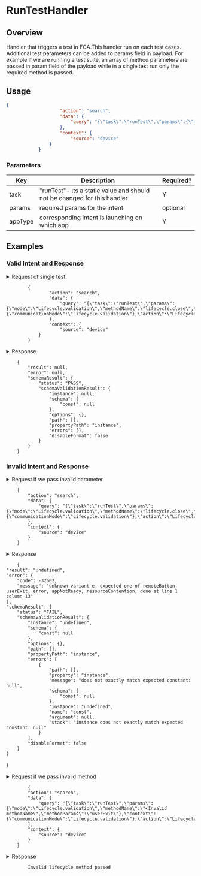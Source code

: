 # RunTestHandler 

## Overview

Handler that triggers a test in FCA.This handler run on each test cases. Additional test parameters can be added to params field in payload.
For example if we are running a test suite, an array of method parameters are passed in param field of the payload while in a single test run only the required method is passed.
## Usage

```json
{
                    "action": "search",
                    "data": {
                        "query": "{\"task\":\"runTest\",\"params\":{\"methodName\":\"<methodName>\",\"methodParams\":{}},\"action\":\"NA\",\"appType\":\"firebolt\"}"
                    },
                    "context": {
                        "source": "device"
                }
            }
```

### Parameters

| Key                       | Description                                                                   | Required? |
|---------------------------|-------------------------------------------------------------------------------|-----------|
| task                      | "runTest"- Its a static value and should not be changed for this handler      | Y         |
| params                    | required  params for  the intent                                              | optional  |
| appType                   | corresponding intent is launching on which app                                | Y         |

## Examples

### Valid Intent and Response

<details>
    <summary> Request of single test</summary>
</details>

            {
                    "action": "search",
                    "data": {
                        "query": "{\"task\":\"runTest\",\"params\":{\"mode\":\"Lifecycle.validation\",\"methodName\":\"lifecycle.close\",\"methodParams\":\"userExit\"},\"context\":{\"communicationMode\":\"Lifecycle.validation\"},\"action\":\"Lifecycle.validation\",\"appType\":\"firebolt\"}"
                    },
                    "context": {
                        "source": "device"
                }
            }
<details>
    <summary> Response </summary>
</details>

        {
            "result": null,
            "error": null,
            "schemaResult": {
                "status": "PASS",
                "schemaValidationResult": {
                    "instance": null,
                    "schema": {
                        "const": null
                    },
                    "options": {},
                    "path": [],
                    "propertyPath": "instance",
                    "errors": [],
                    "disableFormat": false
                }
            }
        }
### Invalid Intent and Response

<details>
    <summary>Request if we pass invalid parameter </summary>
</details>
    
        {
            "action": "search",
            "data": {
                "query": "{\"task\":\"runTest\",\"params\":{\"mode\":\"Lifecycle.validation\",\"methodName\":\"lifecycle.close\",\"methodParams\":\"error\"},\"context\":{\"communicationMode\":\"Lifecycle.validation\"},\"action\":\"Lifecycle.validation\",\"appType\":\"firebolt\"}"
            },
            "context": {
                "source": "device"
            }
        }

<details>
    <summary> Response </summary>
</details>

        {
    "result": "undefined",
    "error": {
        "code": -32602,
        "message": "unknown variant e, expected one of remoteButton, userExit, error, appNotReady, resourceContention, done at line 1 column 13"
    },
    "schemaResult": {
        "status": "FAIL",
        "schemaValidationResult": {
            "instance": "undefined",
            "schema": {
                "const": null
            },
            "options": {},
            "path": [],
            "propertyPath": "instance",
            "errors": [
                {
                    "path": [],
                    "property": "instance",
                    "message": "does not exactly match expected constant: null",
                    "schema": {
                        "const": null
                    },
                    "instance": "undefined",
                    "name": "const",
                    "argument": null,
                    "stack": "instance does not exactly match expected constant: null"
                }
            ],
            "disableFormat": false
        }
    }
}

<details>
    <summary>Request if we pass invalid method </summary>
</details>

            {
            "action": "search",
            "data": {
                "query": "{\"task\":\"runTest\",\"params\":{\"mode\":\"Lifecycle.validation\",\"methodName\":\"<Invalid methodName\",\"methodParams\":\"userExit\"},\"context\":{\"communicationMode\":\"Lifecycle.validation\"},\"action\":\"Lifecycle.validation\",\"appType\":\"firebolt\"}"
            },
            "context": {
                "source": "device"
            }
        }
        
<details>
    <summary> Response </summary>
</details>

            Invalid lifecycle method passed
